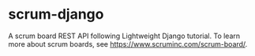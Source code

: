 # scrum-django
A scrum board REST API following Lightweight Django tutorial. To learn more about scrum boards, see https://www.scruminc.com/scrum-board/.
